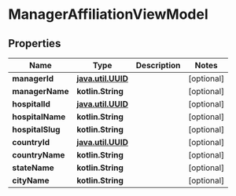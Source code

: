 
# ManagerAffiliationViewModel

## Properties
Name | Type | Description | Notes
------------ | ------------- | ------------- | -------------
**managerId** | [**java.util.UUID**](java.util.UUID.md) |  |  [optional]
**managerName** | **kotlin.String** |  |  [optional]
**hospitalId** | [**java.util.UUID**](java.util.UUID.md) |  |  [optional]
**hospitalName** | **kotlin.String** |  |  [optional]
**hospitalSlug** | **kotlin.String** |  |  [optional]
**countryId** | [**java.util.UUID**](java.util.UUID.md) |  |  [optional]
**countryName** | **kotlin.String** |  |  [optional]
**stateName** | **kotlin.String** |  |  [optional]
**cityName** | **kotlin.String** |  |  [optional]



